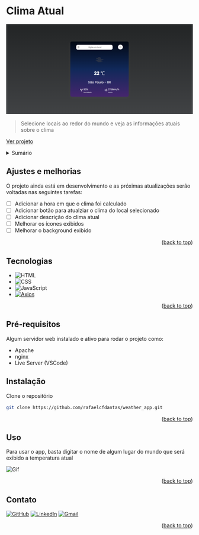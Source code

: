 <a id="readme-top"></a>



# Clima Atual

<img src="assets/img/clima-atual.png" alt="Projeto">

> Selecione locais ao redor do mundo e veja as informações atuais sobre o clima

<a href="https://rafael-weather.netlify.app/">Ver projeto</a>



<!-- SUMÁRIO -->
<details>
  <summary>Sumário</summary>
  <ol>
    <li><a href="#ajustes-e-melhorias">Ajustes e melhorias</a></li>
    <li><a href="#tecnologias">Tecnologias</a></li>
    <li><a href="#pré-requisitos">Pré-requisitos</a></li>
    <li><a href="#instalação">Instalação</a></li>
    <li><a href="#uso">Uso</a></li>
    <li><a href="#contato">Contato</a></li>
    <li><a href="#agradecimentos">Agradecimentos</a></li>
  </ol>
</details>



<!-- AJUSTES E MELHORIAS -->
## Ajustes e melhorias

O projeto ainda está em desenvolvimento e as próximas atualizações serão voltadas nas seguintes tarefas:

- [ ] Adicionar a hora em que o clima foi calculado
- [ ] Adicionar botão para atualziar o clima do local selecionado
- [ ] Adicionar descrição do clima atual
- [ ] Melhorar os ícones exibidos
- [ ] Melhorar o background exibido

<p align="right">(<a href="#readme-top">back to top</a>)</p>



<!-- TECNOLOGIAS -->
## Tecnologias

* ![HTML][HTML]
* ![CSS][CSS]
* ![JavaScript][JavaScript]
* [![Axios][Axios-badge]][Axios-url]

<p align="right">(<a href="#readme-top">back to top</a>)</p>



<!-- PRÉ-REQUISITOS -->
## Pré-requisitos

Algum servidor web instalado e ativo para rodar o projeto como:

* Apache
* nginx
* Live Server (VSCode)



<!-- INSTALAÇÃO -->
## Instalação

Clone o repositório
   ```sh
   git clone https://github.com/rafaelcfdantas/weather_app.git
   ```

<p align="right">(<a href="#readme-top">back to top</a>)</p>



<!-- USO -->
## Uso

Para usar o app, basta digitar o nome de algum lugar do mundo que será exibido a temperatura atual

<img src="assets/img/uso.gif" alt="Gif">

<p align="right">(<a href="#readme-top">back to top</a>)</p>



<!-- CONTATO -->
## Contato

[![GitHub][GitHub-badge]][GitHub-url]
[![LinkedIn][LinkedIn-badge]][LinkedIn-url]
[![Gmail][Gmail-badge]][Gmail-url]

<p align="right">(<a href="#readme-top">back to top</a>)</p>



<!-- MARKDOWN LINKS & IMAGES -->

<!-- Social -->
[GitHub-badge]: https://img.shields.io/badge/GitHub-100000?style=for-the-badge&logo=github&logoColor=white
[GitHub-url]: https://github.com/rafaelcfdantas/
[LinkedIn-badge]: https://img.shields.io/badge/LinkedIn-0077B5?style=for-the-badge&logo=linkedin&logoColor=white
[LinkedIn-url]: https://www.linkedin.com/in/rafael-dantas-2019/
[Gmail-badge]: https://img.shields.io/badge/Gmail-D14836?style=for-the-badge&logo=gmail&logoColor=white
[Gmail-url]: mailto:rafael.cfd1999@gmail.com

<!-- Tecnologias -->
[HTML]: https://img.shields.io/badge/html-white.svg?style=for-the-badge&logo=html5&logoColor=E34F26
[CSS]: https://img.shields.io/badge/CSS-white?&style=for-the-badge&logo=css3&logoColor=blue
[JavaScript]: https://img.shields.io/badge/JavaScript-323330?style=for-the-badge&logo=javascript&logoColor=F7DF1E
[Axios-badge]: https://img.shields.io/badge/Axios-ffffff?style=for-the-badge&logo=axios&logoColor=5A29E4
[Axios-url]: https://axios-http.com/